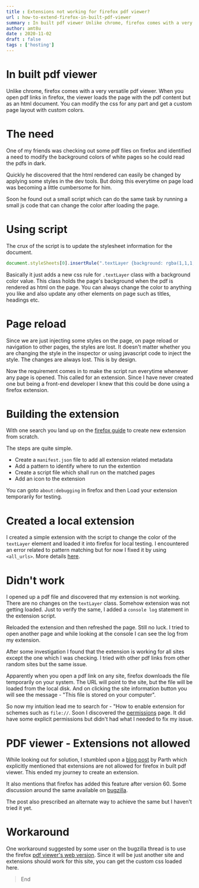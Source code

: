 ```yaml
---
title : Extensions not working for firefox pdf viewer?
url : how-to-extend-firefox-in-built-pdf-viewer
summary : In built pdf viewer Unlike chrome, firefox comes with a very versatile pdf viewer. When you open pdf links in firefox, the viewer loads the
author: amt8u
date : 2020-11-02
draft : false
tags : ['hosting']
---
```


# In built pdf viewer

Unlike chrome, firefox comes with a very versatile pdf viewer. When you open pdf links in firefox, the viewer loads the page with the pdf content but as an html document. You can modify the css for any part and get a custom page layout with custom colors.

# The need
One of my friends was checking out some pdf files on firefox and identified a need to modify the background colors of white pages so he could read the pdfs in dark.

Quickly he discovered that the html rendered can easily be changed by applying some styles in the dev tools. But doing this everytime on page load was becoming a little cumbersome for him.

Soon he found out a small script which can do the same task by running a small js code that can change the color after loading the page.

# Using script
The crux of the script is to update the stylesheet information for the document.
```js
document.styleSheets[0].insertRule(".textLayer {background: rgba(1,1,1,0.8);}", 1)
```
Basically it just adds a new css rule for `.textLayer` class with a background color value. This class holds the page's background when the pdf is rendered as html on the page. You can always change the color to anything you like and also update any other elements on page such as titles, headings etc.

# Page reload
Since we are just injecting some styles on the page, on page reload or navigation to other pages, the styles are lost. It doesn't matter whether you are changing the style in the inspector or using javascript code to inject the style. The changes are always lost. This is by design.

Now the requirement comes in to make the script run everytime whenever any page is opened. This called for an extension. Since I have never created one but being a front-end developer I knew that this could be done using a firefox extension.

# Building the extension
With one search you land up on the [firefox guide](https://developer.mozilla.org/en-US/docs/Mozilla/Add-ons/WebExtensions/Your_first_WebExtension) to create new extension from scratch.

The steps are quite simple. 
* Create a `manifest.json` file to add all extension related metadata
* Add a pattern to identify where to run the extention
* Create a script file which shall run on the matched pages
* Add an icon to the extension

You can goto `about:debugging` in firefox and then Load your extension temporarily for testing.

# Created a local extension
I created a simple extension with the script to change the color of the `textLayer` element and loaded it into firefox for local testing. I encountered an error related to pattern matching but for now I fixed it by using `<all_urls>`. More details [here](https://developer.mozilla.org/en-US/docs/Mozilla/Add-ons/WebExtensions/Match_patterns).

# Didn't work
I opened up a pdf file and discovered that my extension is not working. There are no changes on the `textLayer` class. Somehow extension was not getting loaded. Just to verify the same, I added a `console log` statement in the extension script.

Reloaded the extension and then refreshed the page. Still no luck. I tried to open another page and while looking at the console I can see the log from my extension.

After some investigation I found that the extension is working for all sites except the one which I was checking. I tried with other pdf links from other random sites but the same issue.

Apparently when you open a pdf link on any site, firefox downloads the file temporarily on your system. The URL will point to the site, but the file will be loaded from the local disk. And on clicking the site information button you will see the message - "This file is stored on your computer".

So now my intuition lead me to search for - "How to enable extension for schemes such as `file://`. Soon I discovered the [permissions](https://developer.mozilla.org/en-US/docs/Mozilla/Add-ons/WebExtensions/manifest.json/permissions) page. It did have some explicit permissions but didn't had what I needed to fix my issue.

# PDF viewer - Extensions not allowed
While looking out for solution, I stumbled upon a [blog post](https://pncnmnp.github.io/blogs/firefox-dark-mode.html#) by Parth which explicitly mentioned that extensions are not allowed for firefox in built pdf viewer. This ended my journey to create an extension.

It also mentions that firefox has added this feature after version 60. Some discussion around the same available on [bugzilla](https://bugzilla.mozilla.org/show_bug.cgi?id=1454760).

The post also prescribed an alternate way to achieve the same but I haven't tried it yet.

# Workaround
One workaround suggested by some user on the bugzilla thread is to use the firefox [pdf viewer's web version](https://mozilla.github.io/pdf.js/web/viewer.html). Since it will be just another site and extensions should work for this site, you can get the custom css loaded here.

> End